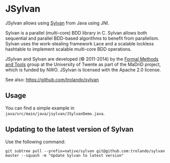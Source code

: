 JSylvan
=======
JSylvan allows using [Sylvan](https://github.com/trolando/sylvan) from Java using JNI.

Sylvan is a parallel (multi-core) BDD library in C. Sylvan allows both sequential and parallel BDD-based algorithms to benefit from parallelism. Sylvan uses the work-stealing framework Lace and a scalable lockless hashtable to implement scalable multi-core BDD operations.

JSylvan and Sylvan are developed (&copy; 2011-2014) by the [Formal Methods and Tools](http://fmt.ewi.utwente.nl/) group at the University of Twente as part of the MaDriD project, which is funded by NWO. JSylvan is licensed with the Apache 2.0 license.

See also: https://github.com/trolando/sylvan

Usage
-----
You can find a simple example in `java/src/main/java/jsylvan/JSylvanDemo.java`.

Updating to the latest version of Sylvan
----------------------------------------
Use the following command:
```
git subtree pull --prefix=native/sylvan git@github.com:trolando/sylvan master --squash -m "Update Sylvan to latest version"
```

